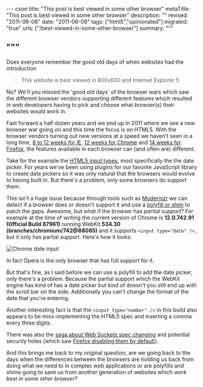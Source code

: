 --- cson
title: "This post is best viewed in some other browser"
metaTitle: "This post is best viewed in some other browser"
description: ""
revised: "2011-06-08"
date: "2011-06-08"
tags: ["html5","opinionated"]
migrated: "true"
urls: ["/best-viewed-in-some-other-browser"]
summary: """

"""
---
Does everyone remember the good old days of when websites had the introduction

> This website is best viewed in 800x600 and Internet Explorer 5

No? We'll you missed the 'good old days' of the browser wars which saw the different browser vendors supporting different features which resulted in web developers having to pick and choose what browser(s) their websites would work in.

Fast forward a half dozen years and we end up in 2011 where we see a new browser war going on and this time the focus is on HTML5. With the browser vendors turning out new versions at a speed we haven't seen in a long time, [8 to 12 weeks for IE][1], [12 weeks for Chrome][2] and [14 weeks for Firefox][3], the features available in each browser can (and often are) different.

Take for the example the [HTML5 input types][4], most specifically the the date picker. For years we've been using plugins for our favorite JavaScript library to create date pickers so it was only natural that the browsers would evolve to having built in. But there's a problem, only some browsers do support them.

This isn't a huge issue because through tools such as [Modernizr][5] we can detect if a browser does or doesn't support it and use a [polyfill or shim][6] to patch the gaps. Awesome, but what if the browser has *partial support*? For example at the time of writing the current version of Chrome is **12.0.742.91 (Official Build 87961)** running WebKit **534.30 (branches/chromium/742@88085)** and it supports `<input type="date" />`, but it only has partial support. Here's how it looks:

![Chrome date input][7]

In fact Opera is the only browser that has full support for it.

But that's fine, as I said before we can use a polyfill to add the date picker, only there's a problem. Because the partial support which the WebKit engine has kind of has a date picker but kind of doesn't you still end up with the scroll bar on the side. Additionally you can't change the format of the date that you're entering.

Another interesting fact is that the `<input type="number" />` in this build also appears to be miss-implementing the HTML5 spec and inserting a comma every three digits.

There was also the [saga about Web Sockets spec changing][8] and potential security holes (which saw [Firefox disabling them by default][9]).

And this brings me back to my original question, are we going back to the days when the differences between the browsers are holding us back from doing what we need to in complex web applications or are polyfills and shims going to save us from another generation of websites which *work best in some other browser*?


  [1]: http://blogs.msdn.com/b/ie/archive/2011/04/12/native-html5-first-ie10-platform-preview-available-for-download.aspx
  [2]: https://docs.google.com/present/view?id=dg63dpc6_4d7vkk6ch&pli=1
  [3]: https://developer.mozilla.org/devnews/index.php/2011/04/07/new-development-channels-and-repositories-for-rapid-releases/
  [4]: http://diveintohtml5.org/forms.html
  [5]: http://modernizr.com
  [6]: https://github.com/Modernizr/Modernizr/wiki/HTML5-Cross-Browser-Polyfills
  [7]: http://www.aaron-powell.com/get/web-dev/chrome-input-date.PNG
  [8]: http://www.xtranormal.com/watch/7991991/web-sockets-we-are-the-first
  [9]: http://hacks.mozilla.org/2010/12/websockets-disabled-in-firefox-4/